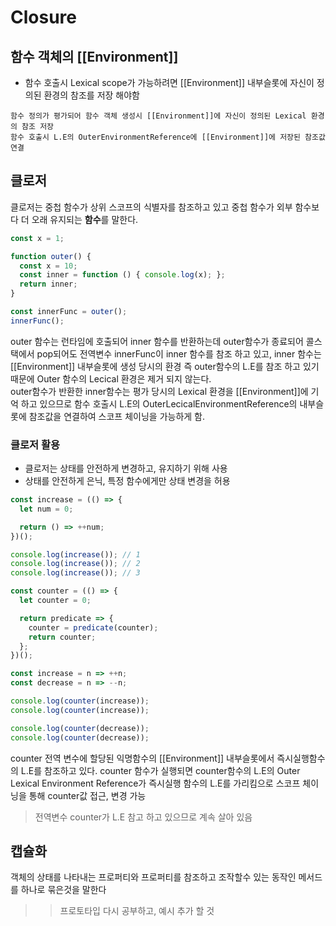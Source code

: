 # Closure

## 함수 객체의 [[Environment]]

- 함수 호출시 Lexical scope가 가능하려면 [[Environment]] 내부슬롯에 자신이 정의된 환경의 참조를 저장 해야함  

```
함수 정의가 평가되어 함수 객체 생성시 [[Environment]]에 자신이 정의된 Lexical 환경의 참조 저장  
함수 호출시 L.E의 OuterEnvironmentReference에 [[Environment]]에 저장된 참조값 연결    
```
## 클로저 
클로저는 중첩 함수가 상위 스코프의 식별자를 참조하고 있고 중첩 함수가 외부 함수보다 더 오래 유지되는 **함수**를 말한다.

``` javascript
const x = 1;

function outer() {
  const x = 10;
  const inner = function () { console.log(x); };
  return inner;
}

const innerFunc = outer();
innerFunc();
```
outer 함수는 런타임에 호출되어 inner 함수를 반환하는데 outer함수가 종료되어 콜스택에서 pop되어도 전역변수 innerFunc이 inner 함수를 참조 하고 있고, inner 함수는 [[Environment]] 내부슬롯에 생성 당시의 환경 즉 outer함수의 L.E를 참조 하고 있기 때문에 Outer 함수의 Lecical 환경은 제거 되지 않는다.  
outer함수가 반환한 inner함수는 평가 당시의 Lexical 환경을 [[Environment]]에 기억 하고 있으므로 함수 호출시 L.E의 OuterLecicalEnvironmentReference의 내부슬롯에 참조값을 연결하여 스코프 체이닝을 가능하게 함.

### 클로저 활용 
- 클로저는 상태를 안전하게 변경하고, 유지하기 위해 사용
- 상태를 안전하게 은닉, 특정 함수에게만 상태 변경을 허용

``` javascript
const increase = (() => {
  let num = 0;

  return () => ++num;
})();

console.log(increase()); // 1
console.log(increase()); // 2
console.log(increase()); // 3
```

``` javascript
const counter = (() => {
  let counter = 0;

  return predicate => {
    counter = predicate(counter);
    return counter;
  };
})();

const increase = n => ++n;
const decrease = n => --n;

console.log(counter(increase));
console.log(counter(increase));

console.log(counter(decrease));
console.log(counter(decrease));

```
counter 전역 변수에 할당된 익명함수의 [[Environment]] 내부슬롯에서 즉시실행함수의 L.E를 참조하고 있다. counter 함수가 실행되면 counter함수의 L.E의 Outer Lexical Environment Reference가 즉시실행 함수의 L.E를 가리킴으로 스코프 체이닝을 통해 counter값 접근, 변경 가능
> 전역변수 counter가 L.E 참고 하고 있으므로 계속 살아 있음 


## 캡슐화

객체의 상태를 나타내는 프로퍼티와 프로퍼티를 참조하고 조작할수 있는 동작인 메서드를 하나로 묶은것을 말한다

>> 프로토타입 다시 공부하고, 예시 추가 할 것 